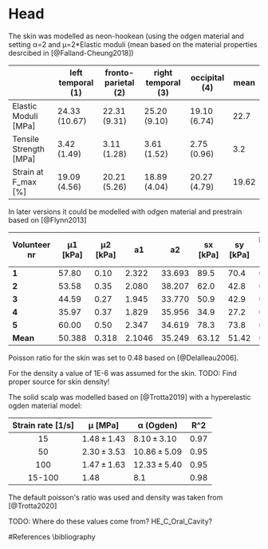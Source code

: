 # Head

The skin was modelled as neon-hookean (using the odgen material and setting α=2 and μ=2*Elastic moduli 
(mean based on the material properties desrcibed in [@Falland-Cheung2018])

|                        | **left temporal (1)** | **fronto-parietal (2)** | **right temporal (3)** | **occipital (4)** | mean  |
|------------------------|-----------------------|-------------------------|------------------------|-------------------|-------|
| Elastic Moduli [MPa]   | 24.33 (10.67)         | 22.31 (9.31)            | 25.20 (9.10)           | 19.10 (6.74)      | 22.7  |
| Tensile Strength [MPa] | 3.42 (1.49)           | 3.11 (1.28)             | 3.61 (1.52)            | 2.75 (0.96)       | 3.2   |
| Strain at F_max [%]    | 19.09 (4.56)          | 20.21 (5.26)            | 18.89 (4.04)           | 20.27 (4.79)      | 19.62 |

In later versions it could be modelled with odgen material and prestrain based on [@Flynn2013]

| Volunteer nr | µ1 [kPa] | µ2 [kPa] | a1     | a2     | sx [kPa] | sy [kPa] | Equivalent Pre-strain ex | Equivalent Pre-strain ey | Residual [N^2] | Error [%] |  |
|--------------|----------|----------|--------|--------|----------|----------|--------------------------|--------------------------|----------------|-----------|--|
| **1**        | 57.80    | 0.10     | 2.322  | 33.693 | 89.5     | 70.4     | 0.33                     | 0.24                     | 42.2           | 23.3      |  |
| **2**        | 53.58    | 0.35     | 2.080  | 38.207 | 62.0     | 42.8     | 0.24                     | 0.11                     | 17.5           | 11.8      |  |
| **3**        | 44.59    | 0.27     | 1.945  | 33.770 | 50.9     | 42.9     | 0.26                     | 0.19                     | 35.7           | 18.4      |  |
| **4**        | 35.97    | 0.37     | 1.829  | 35.956 | 34.9     | 27.2     | 0.22                     | 0.13                     | 13.8           | 12.4      |  |
| **5**        | 60.00    | 0.50     | 2.347  | 34.619 | 78.3     | 73.8     | 0.11                     | 0.10                     | 42.0           | 21.9      |  |
| **Mean**     | 50.388   | 0.318    | 2.1046 | 35.249 | 63.12    | 51.42    | 0.232                    | 0.154                    | 30.24          | 17.56     |  |

Poisson ratio for the skin was set to 0.48 based on [@Delalleau2006].

For the density a value of 1E-6 was assumed for the skin.
TODO: Find proper source for skin density!

The solid scalp was modelled based on [@Trotta2019] with a hyperelastic ogden material model:

| Strain rate [1/s] | μ [MPa]     | α (Ogden)    | R^2  |
|:-----------------:|-------------|--------------|------|
| 15                | 1.48 ± 1.43 | 8.10 ± 3.10  | 0.97 |
| 50                | 2.30 ± 3.53 | 10.86 ± 5.09 | 0.95 |
| 100               | 1.47 ± 1.63 | 12.33 ± 5.40 | 0.95 |
| 15-100            | 1.48        | 8.1          | 0.98 |

The default poisson's ratio was used and density was taken from [@Trotta2020]

TODO:
Where do these values come from?
HE_C_Oral_Cavity?

#References
\bibliography

